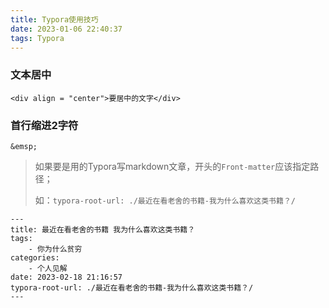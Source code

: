 ```yaml
---
title: Typora使用技巧
date: 2023-01-06 22:40:37
tags: Typora
---
```


### 文本居中

```
<div align = "center">要居中的文字</div>
```

### 首行缩进2字符

```
&emsp;
```



> 如果要是用的Typora写markdown文章，开头的`Front-matter`应该指定路径；
>
> 如：`typora-root-url: ./最近在看老舍的书籍-我为什么喜欢这类书籍？/`

```
---
title: 最近在看老舍的书籍 我为什么喜欢这类书籍？
tags:
    - 你为什么贫穷
categories:
    - 个人见解
date: 2023-02-18 21:16:57
typora-root-url: ./最近在看老舍的书籍-我为什么喜欢这类书籍？/
---
```
